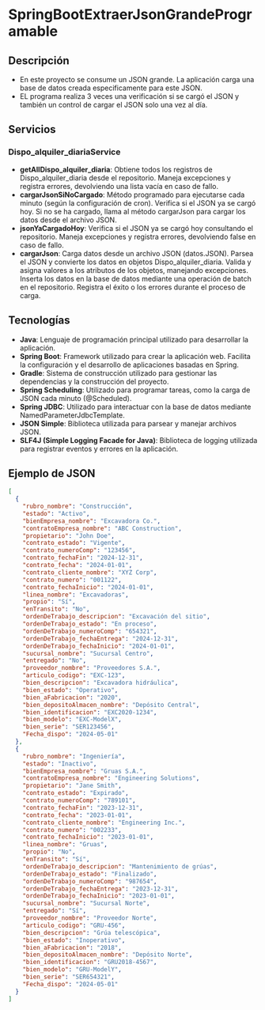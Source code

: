 # SpringBootExtraerJsonGrandeProgramable

## Descripción
- En este proyecto se consume un JSON grande. La aplicación carga una base de datos creada especificamente para este JSON.
- EL programa realiza 3 veces una verificación si se cargó el JSON y también un control de cargar el JSON solo una vez al día.

## Servicios

### Dispo_alquiler_diariaService
- **getAllDispo_alquiler_diaria**: Obtiene todos los registros de Dispo_alquiler_diaria desde el repositorio. Maneja excepciones y registra errores, devolviendo una lista vacía en caso de fallo.
- **cargarJsonSiNoCargado**: Método programado para ejecutarse cada minuto (según la configuración de cron). Verifica si el JSON ya se cargó hoy. Si no se ha cargado, llama al método cargarJson para cargar los datos desde el archivo JSON.
- **jsonYaCargadoHoy**: Verifica si el JSON ya se cargó hoy consultando el repositorio. Maneja excepciones y registra errores, devolviendo false en caso de fallo.
- **cargarJson**: Carga datos desde un archivo JSON (datos.JSON). Parsea el JSON y convierte los datos en objetos Dispo_alquiler_diaria. Valida y asigna valores a los atributos de los objetos, manejando excepciones. Inserta los datos en la base de datos mediante una operación de batch en el repositorio. Registra el éxito o los errores durante el proceso de carga.

## Tecnologías
- **Java**: Lenguaje de programación principal utilizado para desarrollar la aplicación.
- **Spring Boot**: Framework utilizado para crear la aplicación web. Facilita la configuración y el desarrollo de aplicaciones basadas en Spring.
- **Gradle**: Sistema de construcción utilizado para gestionar las dependencias y la construcción del proyecto.
- **Spring Scheduling**: Utilizado para programar tareas, como la carga de JSON cada minuto (@Scheduled).
- **Spring JDBC**: Utilizado para interactuar con la base de datos mediante NamedParameterJdbcTemplate.
- **JSON Simple**: Biblioteca utilizada para parsear y manejar archivos JSON.
- **SLF4J (Simple Logging Facade for Java)**: Biblioteca de logging utilizada para registrar eventos y errores en la aplicación.

## Ejemplo de JSON
```json
[
  {
    "rubro_nombre": "Construcción",
    "estado": "Activo",
    "bienEmpresa_nombre": "Excavadora Co.",
    "contratoEmpresa_nombre": "ABC Construction",
    "propietario": "John Doe",
    "contrato_estado": "Vigente",
    "contrato_numeroComp": "123456",
    "contrato_fechaFin": "2024-12-31",
    "contrato_fecha": "2024-01-01",
    "contrato_cliente_nombre": "XYZ Corp",
    "contrato_numero": "001122",
    "contrato_fechaInicio": "2024-01-01",
    "linea_nombre": "Excavadoras",
    "propio": "Sí",
    "enTransito": "No",
    "ordenDeTrabajo_descripcion": "Excavación del sitio",
    "ordenDeTrabajo_estado": "En proceso",
    "ordenDeTrabajo_numeroComp": "654321",
    "ordenDeTrabajo_fechaEntrega": "2024-12-31",
    "ordenDeTrabajo_fechaInicio": "2024-01-01",
    "sucursal_nombre": "Sucursal Centro",
    "entregado": "No",
    "proveedor_nombre": "Proveedores S.A.",
    "articulo_codigo": "EXC-123",
    "bien_descripcion": "Excavadora hidráulica",
    "bien_estado": "Operativo",
    "bien_aFabricacion": "2020",
    "bien_depositoAlmacen_nombre": "Depósito Central",
    "bien_identificacion": "EXC2020-1234",
    "bien_modelo": "EXC-ModelX",
    "bien_serie": "SER123456",
    "Fecha_dispo": "2024-05-01"
  },
  {
    "rubro_nombre": "Ingeniería",
    "estado": "Inactivo",
    "bienEmpresa_nombre": "Gruas S.A.",
    "contratoEmpresa_nombre": "Engineering Solutions",
    "propietario": "Jane Smith",
    "contrato_estado": "Expirado",
    "contrato_numeroComp": "789101",
    "contrato_fechaFin": "2023-12-31",
    "contrato_fecha": "2023-01-01",
    "contrato_cliente_nombre": "Engineering Inc.",
    "contrato_numero": "002233",
    "contrato_fechaInicio": "2023-01-01",
    "linea_nombre": "Gruas",
    "propio": "No",
    "enTransito": "Sí",
    "ordenDeTrabajo_descripcion": "Mantenimiento de grúas",
    "ordenDeTrabajo_estado": "Finalizado",
    "ordenDeTrabajo_numeroComp": "987654",
    "ordenDeTrabajo_fechaEntrega": "2023-12-31",
    "ordenDeTrabajo_fechaInicio": "2023-01-01",
    "sucursal_nombre": "Sucursal Norte",
    "entregado": "Sí",
    "proveedor_nombre": "Proveedor Norte",
    "articulo_codigo": "GRU-456",
    "bien_descripcion": "Grúa telescópica",
    "bien_estado": "Inoperativo",
    "bien_aFabricacion": "2018",
    "bien_depositoAlmacen_nombre": "Depósito Norte",
    "bien_identificacion": "GRU2018-4567",
    "bien_modelo": "GRU-ModelY",
    "bien_serie": "SER654321",
    "Fecha_dispo": "2024-05-01"
  }
]
